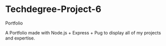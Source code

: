 # Techdegree-Project-6

Portfolio

A Portfolio made with Node.js + Express + Pug to display all of my projects and expertise.

